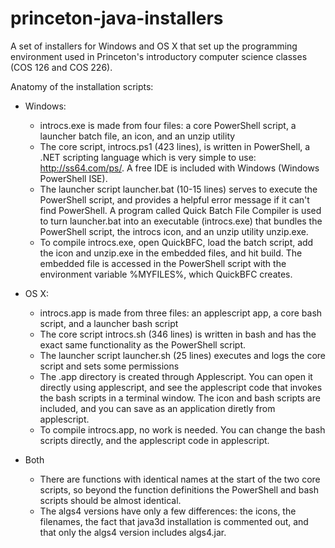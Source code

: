princeton-java-installers
=========================

A set of installers for Windows and OS X that set up the programming environment used in Princeton's introductory computer science classes (COS 126 and COS 226).

Anatomy of the installation scripts:

  * Windows:
	* introcs.exe is made from four files: a core PowerShell script, a launcher batch file, an icon, and an unzip utility
	* The core script, introcs.ps1 (423 lines), is written in PowerShell, a .NET scripting language which is very simple to use:  http://ss64.com/ps/. A free IDE is included with Windows (Windows PowerShell ISE).
	* The launcher script launcher.bat (10-15 lines) serves to execute the PowerShell script, and provides a helpful error message if it can't find PowerShell. A program called Quick Batch File Compiler is used to turn launcher.bat into an executable (introcs.exe) that bundles the PowerShell script, the introcs icon, and an unzip utility unzip.exe.
	* To compile introcs.exe, open QuickBFC, load the batch script, add the icon and unzip.exe in the embedded files, and hit build. The embedded file is accessed in the PowerShell script with the environment variable %MYFILES%, which QuickBFC creates.

  * OS X:
	* introcs.app is made from three files: an applescript app, a core bash script, and a launcher bash script
	* The core script introcs.sh (346 lines) is written in bash and has the exact same functionality as the PowerShell script.
	* The launcher script launcher.sh (25 lines) executes and logs the core script and sets some permissions
	* The .app directory is created through Applescript. You can open it directly using applescript, and see the applescript code that invokes the bash scripts in a terminal window. The icon and bash scripts are included, and you can save as an application diretly from applescript.
	* To compile introcs.app, no work is needed. You can change the bash scripts directly, and the applescript code in applescript.

  * Both
	* There are functions with identical names at the start of the two core scripts, so beyond the function definitions the PowerShell and bash scripts should be almost identical.
	* The algs4 versions have only a few differences: the icons, the filenames, the fact that java3d installation is commented out, and that only the algs4 version includes algs4.jar.
